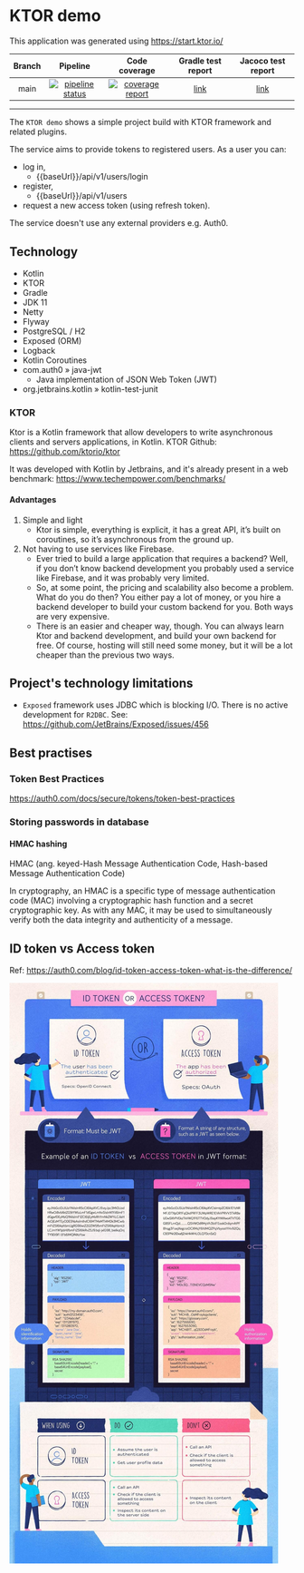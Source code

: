 # KTOR demo

This application was generated using https://start.ktor.io/

| Branch |                                                                               Pipeline                                                                               |                                                                            Code coverage                                                                             |                                 Gradle test report                                 |                                 Jacoco test report                                 |
|:------:|:--------------------------------------------------------------------------------------------------------------------------------------------------------------------:|:--------------------------------------------------------------------------------------------------------------------------------------------------------------------:|:----------------------------------------------------------------------------------:|:----------------------------------------------------------------------------------:|
|  main  | [![pipeline status](https://gitlab.com/ShowMeYourCodeYouTube/ktor-demo/badges/main/pipeline.svg)](https://gitlab.com/ShowMeYourCodeYouTube/ktor-demo/-/commits/main) | [![coverage report](https://gitlab.com/ShowMeYourCodeYouTube/ktor-demo/badges/main/coverage.svg)](https://gitlab.com/ShowMeYourCodeYouTube/ktor-demo/-/commits/main) | [link](https://showmeyourcodeyoutube.gitlab.io/ktor-demo/gradle-report/index.html) | [link](https://showmeyourcodeyoutube.gitlab.io/ktor-demo/jacoco-report/index.html) |

---

The `KTOR demo` shows a simple project build with KTOR framework and related plugins.

The service aims to provide tokens to registered users. As a user you can:
- log in,
  - {{baseUrl}}/api/v1/users/login
- register,
  - {{baseUrl}}/api/v1/users
- request a new access token (using refresh token).

The service doesn't use any external providers e.g. Auth0.

## Technology

- Kotlin
- KTOR
- Gradle
- JDK 11
- Netty
- Flyway
- PostgreSQL / H2
- Exposed (ORM)
- Logback
- Kotlin Coroutines
- com.auth0 » java-jwt
  - Java implementation of JSON Web Token (JWT)
- org.jetbrains.kotlin » kotlin-test-junit

### KTOR

Ktor is a Kotlin framework that allow developers to write asynchronous clients and servers applications, in Kotlin. KTOR Github: https://github.com/ktorio/ktor

It was developed with Kotlin by Jetbrains, and it's already present in a web benchmark: https://www.techempower.com/benchmarks/

#### Advantages

1. Simple and light
    - Ktor is simple, everything is explicit, it has a great API, it’s built on coroutines, so it’s asynchronous from the ground up.
2. Not having to use services like Firebase.
    - Ever tried to build a large application that requires a backend? Well, if you don’t know backend development you probably used a service like Firebase, and it was probably very limited.
    - So, at some point, the pricing and scalability also become a problem. What do you do then? You either pay a lot of money, or you hire a backend developer to build your custom backend for you. Both ways are very expensive.
    - There is an easier and cheaper way, though. You can always learn Ktor and backend development, and build your own backend for free. Of course, hosting will still need some money, but it will be a lot cheaper than the previous two ways.

## Project's technology limitations

- `Exposed` framework uses JDBC which is blocking I/O. There is no active development for `R2DBC`. See: https://github.com/JetBrains/Exposed/issues/456

## Best practises

### Token Best Practices

https://auth0.com/docs/secure/tokens/token-best-practices

### Storing passwords in database

#### HMAC hashing

HMAC (ang. keyed-Hash Message Authentication Code, Hash-based Message Authentication Code)

In cryptography, an HMAC is a specific type of message authentication code (MAC) involving a cryptographic hash function and a secret cryptographic key. As with any MAC, it may be used to simultaneously verify both the data integrity and authenticity of a message.

## ID token vs Access token

Ref: https://auth0.com/blog/id-token-access-token-what-is-the-difference/

![ID TOKEN vs ACCESS TOKEN](docs/id-token-vs-access-token.jpg)
